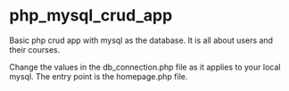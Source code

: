 # php_mysql_crud_app

Basic php crud app with mysql as the database. It is all about users and their courses.

Change the values in the db_connection.php file as it applies to your local mysql. The entry point is the homepage.php file.
